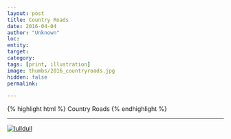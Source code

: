 ```yaml
---
layout: post
title: Country Roads
date: 2016-04-04
author: "Unknown"
loc: 
entity: 
target: 
category: 
tags: [print, illustration]
image: thumbs/2016_countryroads.jpg
hidden: false
permalink:

---
```




{% highlight html %}
Country Roads
{% endhighlight %}

---


<div class="post_image">
	<a href="{{ site.baseurl }}/images/posts/2016_countryroads/001.jpg" target="_blank">
	<img src="{{ site.baseurl }}/images/posts/2016_countryroads/001.jpg" alt="lulldull"></a>
</div>
